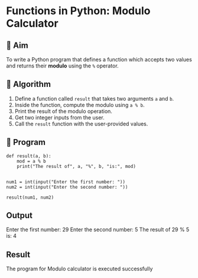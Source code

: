 # Functions in Python: Modulo Calculator

## 🎯 Aim
To write a Python program that defines a function which accepts two values and returns their **modulo** using the `%` operator.

## 🧠 Algorithm
1. Define a function called `result` that takes two arguments `a` and `b`.
2. Inside the function, compute the modulo using `a % b`.
3. Print the result of the modulo operation.
4. Get two integer inputs from the user.
5. Call the `result` function with the user-provided values.

## 🧾 Program
    def result(a, b):
        mod = a % b
        print("The result of", a, "%", b, "is:", mod)
    
    
    num1 = int(input("Enter the first number: "))
    num2 = int(input("Enter the second number: "))
    
    result(num1, num2)

## Output
Enter the first number: 29
Enter the second number: 5
The result of 29 % 5 is: 4


## Result
The program for Modulo calculator is executed successfully
